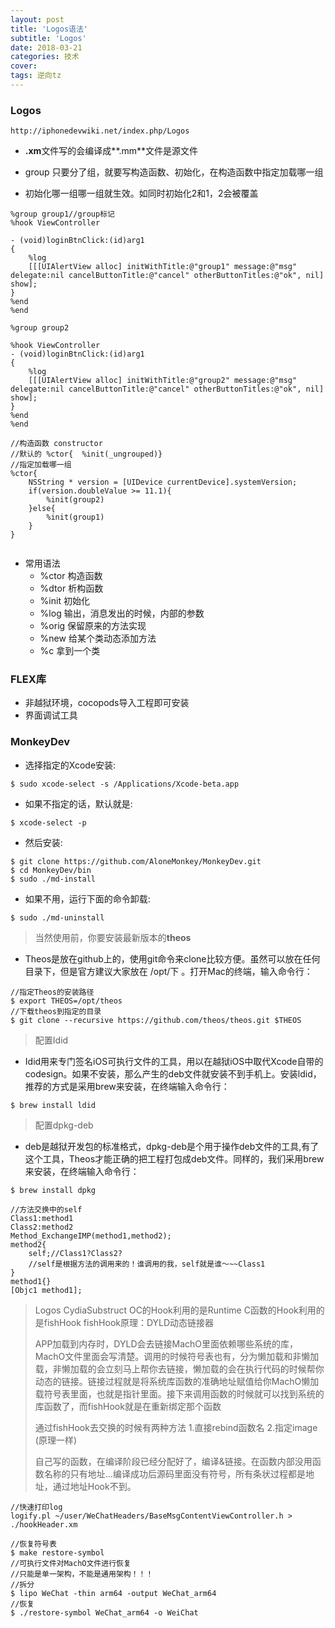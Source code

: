 ```yaml
---
layout: post
title: 'Logos语法'
subtitle: 'Logos'
date: 2018-03-21
categories: 技术
cover: 
tags: 逆向tz
---
```


### Logos

<pre><code class="language-objectivec">http://iphonedevwiki.net/index.php/Logos
</code></pre>

* **.xm**文件写的会编译成**.mm**文件是源文件

* group 只要分了组，就要写构造函数、初始化，在构造函数中指定加载哪一组
* 初始化哪一组哪一组就生效。如同时初始化2和1，2会被覆盖

<pre><code class="language-objectivec">%group group1//group标记
%hook ViewController

- (void)loginBtnClick:(id)arg1
{
    %log
    [[[UIAlertView alloc] initWithTitle:@"group1" message:@"msg" delegate:nil cancelButtonTitle:@"cancel" otherButtonTitles:@"ok", nil] show];
}
%end
%end

%group group2

%hook ViewController
- (void)loginBtnClick:(id)arg1
{
    %log
    [[[UIAlertView alloc] initWithTitle:@"group2" message:@"msg" delegate:nil cancelButtonTitle:@"cancel" otherButtonTitles:@"ok", nil] show];
}
%end
%end

//构造函数 constructor
//默认的 %ctor{  %init(_ungrouped)}
//指定加载哪一组
%ctor{
    NSString * version = [UIDevice currentDevice].systemVersion;
    if(version.doubleValue >= 11.1){
        %init(group2)
    }else{
        %init(group1)
    }
}

</code></pre>


* 常用语法
    * %ctor 构造函数
    * %dtor 析构函数
    * %init 初始化
    * %log 输出，消息发出的时候，内部的参数
    * %orig 保留原来的方法实现
    * %new 给某个类动态添加方法
    * %c 拿到一个类


### FLEX库

* 非越狱环境，cocopods导入工程即可安装
* 界面调试工具


### MonkeyDev

* 选择指定的Xcode安装:

<pre><code class="language-objectivec">$ sudo xcode-select -s /Applications/Xcode-beta.app
</code></pre>

* 如果不指定的话，默认就是:

<pre><code class="language-objectivec">$ xcode-select -p
</code></pre>

* 然后安装:

<pre><code class="language-objectivec">$ git clone https://github.com/AloneMonkey/MonkeyDev.git
$ cd MonkeyDev/bin
$ sudo ./md-install
</code></pre>

* 如果不用，运行下面的命令卸载:

<pre><code class="language-objectivec">$ sudo ./md-uninstall
</code></pre>

>当然使用前，你要安装最新版本的**theos**

* Theos是放在github上的，使用git命令来clone比较方便。虽然可以放在任何目录下，但是官方建议大家放在 /opt/下 。打开Mac的终端，输入命令行：

<pre><code class="language-objectivec">//指定Theos的安装路径
$ export THEOS=/opt/theos
//下载theos到指定的目录
$ git clone --recursive https://github.com/theos/theos.git $THEOS 
</code></pre>

>配置Idid

* Idid用来专门签名iOS可执行文件的工具，用以在越狱iOS中取代Xcode自带的codesign。如果不安装，那么产生的deb文件就安装不到手机上。安装ldid，推荐的方式是采用brew来安装，在终端输入命令行：

<pre><code class="language-objectivec">$ brew install ldid
</code></pre>

>配置dpkg-deb

* deb是越狱开发包的标准格式，dpkg-deb是个用于操作deb文件的工具,有了这个工具，Theos才能正确的把工程打包成deb文件。同样的，我们采用brew来安装，在终端输入命令行：

<pre><code class="language-objectivec">$ brew install dpkg
</code></pre>

<pre><code class="language-objectivec">//方法交换中的self
Class1:method1
Class2:method2
Method_ExchangeIMP(method1,method2);
method2{
    self;//Class1?Class2?
    //self是根据方法的调用来的！谁调用的我，self就是谁～~~Class1
}
method1{}
[Objc1 method1];
</code></pre>



> Logos
> CydiaSubstruct
> OC的Hook利用的是Runtime
> C函数的Hook利用的是fishHook
> fishHook原理：DYLD动态链接器
> 
> APP加载到内存时，DYLD会去链接MachO里面依赖哪些系统的库，MachO文件里面会写清楚。调用的时候符号表也有，分为懒加载和非懒加载，非懒加载的会立刻马上帮你去链接，懒加载的会在执行代码的时候帮你动态的链接。链接过程就是将系统库函数的准确地址赋值给你MachO懒加载符号表里面，也就是指针里面。接下来调用函数的时候就可以找到系统的库函数了，而fishHook就是在重新绑定那个函数
>
> 通过fishHook去交换的时候有两种方法
> 1.直接rebind函数名
> 2.指定image (原理一样)
> 
> 自己写的函数，在编译阶段已经分配好了，编译&链接。在函数内部没用函数名称的只有地址...编译成功后源码里面没有符号，所有条状过程都是地址，通过地址Hook不到。



<pre><code class="language-objectivec">//快速打印log
logify.pl ~/user/WeChatHeaders/BaseMsgContentViewController.h > ./hookHeader.xm
</code></pre>

<pre><code class="language-objectivec">//恢复符号表
$ make restore-symbol
//可执行文件对MachO文件进行恢复
//只能是单一架构，不能是通用架构！！！
//拆分
$ lipo WeChat -thin arm64 -output WeChat_arm64
//恢复
$ ./restore-symbol WeChat_arm64 -o WeiChat
</code></pre>

